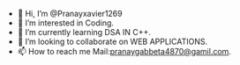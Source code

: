 - 👋 Hi, I’m @Pranayxavier1269
- 👀 I’m interested in Coding.
- 🌱 I’m currently learning DSA IN C++.
- 💞️ I’m looking to collaborate on WEB APPLICATIONS.
- 📫 How to reach me Mail:pranaygabbeta4870@gamil.com.

<!---
Pranayxavier1269/Pranayxavier1269 is a ✨ special ✨ repository because its `README.md` (this file) appears on your GitHub profile.
You can click the Preview link to take a look at your changes.
--->
